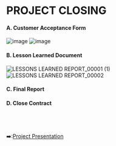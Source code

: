 # PROJECT CLOSING
#### A. Customer Acceptance Form
![image](https://user-images.githubusercontent.com/121302293/210234718-76e5ba0b-c8e0-4704-871e-00668b6fc7db.png)
![image](https://user-images.githubusercontent.com/121302293/210234752-c3b06d05-46d0-4627-8d98-d9de3e83c15a.png)
#### B. Lesson Learned Document
![LESSONS LEARNED REPORT_00001 (1)](https://user-images.githubusercontent.com/121302293/210247450-431a88a7-3482-454b-b54b-78b4d95acc22.png)
![LESSONS LEARNED REPORT_00002](https://user-images.githubusercontent.com/121302293/210247209-bc235cce-2515-4aa4-bb7f-a7b9a3e998d2.png)
#### C. Final Report
#### D. Close Contract

&nbsp;<br>
&nbsp;<br>
&nbsp;<br>
:arrow_right::[Project Presentation](https://github.com/FilleHeureuse/Fake-News-Detection-System/blob/main/Project%20Management%20Plan%20(PMP)/VII.%20Project%20Presentation.md)

